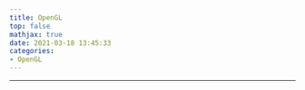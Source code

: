 ```yaml
---
title: OpenGL
top: false
mathjax: true
date: 2021-03-18 13:45:33
categories:
- OpenGL
---
```


-----









